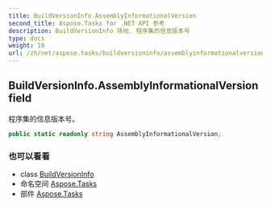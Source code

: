 ```yaml
---
title: BuildVersionInfo.AssemblyInformationalVersion
second_title: Aspose.Tasks for .NET API 参考
description: BuildVersionInfo 场地. 程序集的信息版本号
type: docs
weight: 10
url: /zh/net/aspose.tasks/buildversioninfo/assemblyinformationalversion/
---
```

## BuildVersionInfo.AssemblyInformationalVersion field

程序集的信息版本号。

```csharp
public static readonly string AssemblyInformationalVersion;
```

### 也可以看看

* class [BuildVersionInfo](../)
* 命名空间 [Aspose.Tasks](../../buildversioninfo/)
* 部件 [Aspose.Tasks](../../../)


